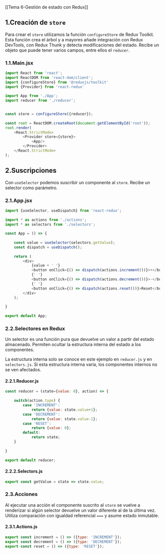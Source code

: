 [[Tema 6-Gestión de estado con Redux]]

## 1.Creación de `store`
Para crear el `store` utilizamos la función `configureStore` de Redux Toolkit. Esta función crea el árbol y a mayores añade integración con Redux DevTools, con Redux Thunk y detecta modificaciones del estado. Recibe un objeto que puede tener varios campos, entre ellos el `reducer`.

### 1.1.Main.jsx

```javascript
import React from 'react';  
import ReactDOM from 'react-dom/client';  
import {configureStore} from '@reduxjs/toolkit'  
import {Provider} from 'react-redux'  
  
import App from './App';  
import reducer from './reducer';  
  

const store = configureStore({reducer});  
  
const root = ReactDOM.createRoot(document.getElementById('root'));  
root.render(  
    <React.StrictMode>  
        <Provider store={store}>  
            <App/> 
        </Provider>    
    </React.StrictMode>
);
```

## 2.Suscripciones
Con `useSelector` podemos suscribir un componente al `store`. Recibe un selector como parámetro.

### 2.1.App.jsx

```javascript
import {useSelector, useDispatch} from 'react-redux';  
  
import * as actions from './actions';  
import * as selectors from './selectors';  
  
const App = () => {  
  
    const value = useSelector(selectors.getValue);  
    const dispatch = useDispatch();  
  
    return (  
        <div>  
            {value + ' '}  
            <button onClick={() => dispatch(actions.increment())}>+</button>  
            {' '}  
            <button onClick={() => dispatch(actions.decrement())}>-</button>  
            {' '}  
            <button onClick={() => dispatch(actions.reset())}>Reset</button>  
        </div>    
    );  
  
}  
  
export default App;
```

### 2.2.Selectores en Redux
Un selector es una función pura que devuelve un valor a partir del estado almacenado. Permiten ocultar la estructura interna del estado a los componentes. 

La estructura interna solo se conoce en este ejemplo en `reducer.js` y en `selectors.js`. Si esta estructura interna varía, los componentes internos no se ven afectados.

#### 2.2.1.Reducer.js

```javascript
const reducer = (state={value: 0}, action) => {  
  
    switch(action.type) {  
        case 'INCREMENT':  
            return {value: state.value+1};  
        case 'DECREMENT':  
            return {value: state.value-1};  
        case 'RESET':  
            return {value: 0};  
        default:  
            return state;  
    }  
  
}  
  
export default reducer;
```

#### 2.2.2.Selectors.js

```javascript
export const getValue = state => state.value;
```

### 2.3.Acciones
Al ejecutar una acción el componente suscrito al `store` se vuelve a renderizar si algún selector devuelve un valor diferente al de la última vez. Utiliza comparación con igualdad referencial `===` y asume estado inmutable.

#### 2.3.1.Actions.js

```javascript
export const increment = () => ({type: 'INCREMENT'});  
export const decrement = () => ({type: 'DECREMENT'});  
export const reset = () => ({type: 'RESET'});
```


